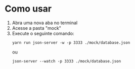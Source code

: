 # Como usar

1. Abra uma nova aba no terminal
2. Acesse a pasta "mock"
2. Execute o seguinte comando: 
    ```
    yarn run json-server -w -p 3333 ./mock/database.json
    ```
    ou
    ```
    json-server --watch -p 3333 ./mock/database.json
    